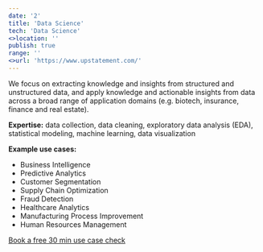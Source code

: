 ```yaml
---
date: '2'
title: 'Data Science'
tech: 'Data Science'
<>location: ''
publish: true
range: ''
<>url: 'https://www.upstatement.com/'
---
```

We focus on extracting knowledge and insights from structured and unstructured data, and apply knowledge and actionable insights from data across a broad range of application domains (e.g. biotech, insurance, finance and real estate).

**Expertise:** data collection, data cleaning, exploratory data analysis (EDA), statistical modeling, machine learning, data visualization 

**Example use cases:**
- Business Intelligence
- Predictive Analytics
- Customer Segmentation
- Supply Chain Optimization
- Fraud Detection
- Healthcare Analytics
- Manufacturing Process Improvement
- Human Resources Management

<a target="_blank" href="https://app.reclaim.ai/m/enrique-de-cote/flexible-meeting"  class="xxsButton">Book a free 30 min use case check</a> 